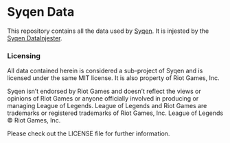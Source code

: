 # Syqen Data

This repository contains all the data used by [Syqen](https://github.com/matrixsenpai/Syqen). 
It is injested by the [Syqen DataInjester](https://github.com/matrixsenpai/syqen-datainjester).

### Licensing  
All data contained herein is considered a sub-project of Syqen and is licensed under the same MIT license.
It is also property of Riot Games, Inc.

Syqen isn’t endorsed by Riot Games and doesn’t reflect the views or opinions of Riot Games
or anyone officially involved in producing or managing League of Legends. League of Legends and Riot Games are
trademarks or registered trademarks of Riot Games, Inc. League of Legends © Riot Games, Inc.

Please check out the LICENSE file for further information.
